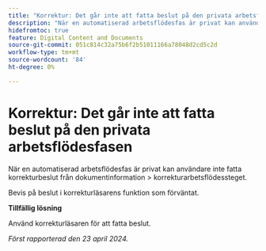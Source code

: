 ```yaml
---
title: "Korrektur: Det går inte att fatta beslut på den privata arbetsflödesfasen"
description: "När en automatiserad arbetsflödesfas är privat kan användarna inte fatta korrekturbeslut från dokumentinformation > korrekturarbetsflödessteget. Det finns en lösning."
hidefromtoc: true
feature: Digital Content and Documents
source-git-commit: 051c814c32a75b6f2b51011166a78048d2cd5c2d
workflow-type: tm+mt
source-wordcount: '84'
ht-degree: 0%

---
```



# Korrektur: Det går inte att fatta beslut på den privata arbetsflödesfasen

När en automatiserad arbetsflödesfas är privat kan användare inte fatta korrekturbeslut från dokumentinformation > korrekturarbetsflödessteget.

Bevis på beslut i korrekturläsarens funktion som förväntat.

**Tillfällig lösning**

Använd korrekturläsaren för att fatta beslut.

_Först rapporterad den 23 april 2024._
